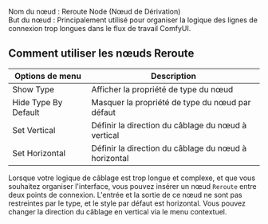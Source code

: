 Nom du nœud : Reroute Node (Nœud de Dérivation)  
But du nœud : Principalement utilisé pour organiser la logique des lignes de connexion trop longues dans le flux de travail ComfyUI.

## Comment utiliser les nœuds Reroute
| Options de menu | Description |
| --- | --- |
| Show Type | Afficher la propriété de type du nœud |
| Hide Type By Default | Masquer la propriété de type du nœud par défaut |
| Set Vertical | Définir la direction du câblage du nœud à vertical |
| Set Horizontal | Définir la direction du câblage du nœud à horizontal |

Lorsque votre logique de câblage est trop longue et complexe, et que vous souhaitez organiser l'interface, vous pouvez insérer un nœud ```Reroute``` entre deux points de connexion. L'entrée et la sortie de ce nœud ne sont pas restreintes par le type, et le style par défaut est horizontal. Vous pouvez changer la direction du câblage en vertical via le menu contextuel.